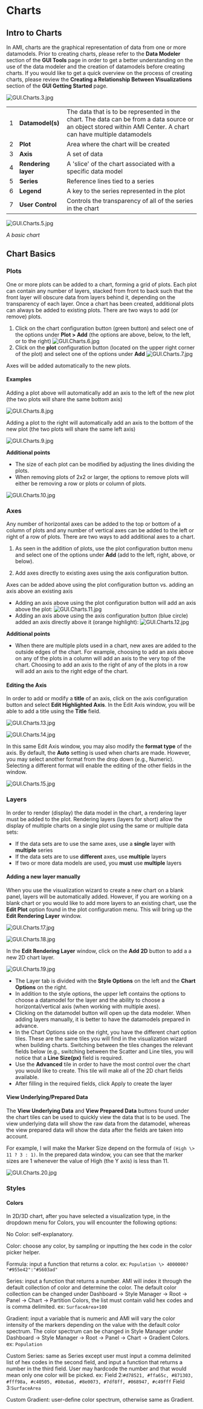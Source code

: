 # Charts

## Intro to Charts

In AMI, charts are the graphical representation of data from one or more datamodels. Prior to creating charts, please refer to the **Data Modeler** section of the **GUI Tools** page in order to get a better understanding on the use of the data modeler and the creation of datamodels before creating charts. If you would like to get a quick overview on the process of creating charts, please review the **Creating a Relationship Between Visualizations** section of the **GUI Getting Started** page.

![](../resources/legacy_mediawiki/GUI.Charts.3.jpg "GUI.Charts.3.jpg")

|     |                     |                                                                                                                                                                 |
|-----|---------------------|-----------------------------------------------------------------------------------------------------------------------------------------------------------------|
| 1   | **Datamodel(s)**    | The data that is to be represented in the chart. The data can be from a data source or an object stored within AMI Center. A chart can have multiple datamodels |
| 2   | **Plot**            | Area where the chart will be created                                                                                                                            |
| 3   | **Axis**            | A set of data                                                                                                                                                   |
| 4   | **Rendering layer** | A 'slice' of the chart associated with a specific data model                                                                                                    |
| 5   | **Series**          | Reference lines tied to a series                                                                                                                                |
| 6   | **Legend**          | A key to the series represented in the plot                                                                                                                     |
| 7   | **User Control**    | Controls the transparency of all of the series in the chart                                                                                                     |

![](../resources/legacy_mediawiki/GUI.Charts.5.jpg "GUI.Charts.5.jpg")

*A basic chart*

## Chart Basics

### Plots

One or more plots can be added to a chart, forming a grid of plots. Each plot can contain any number of layers, stacked from front to back such that the front layer will obscure data from layers behind it, depending on the transparency of each layer. Once a chart has been created, additional plots can always be added to existing plots. There are two ways to add (or remove) plots.

1. Click on the chart configuration button (green button) and select one of the options under **Plot > Add** (the options are above, below, to the left, or to the right)
![](../resources/legacy_mediawiki/GUI.Charts.6.jpg "GUI.Charts.6.jpg")
1. Click on the **plot** configuration button (located on the upper right corner of the plot) and select one of the options under **Add**
![](../resources/legacy_mediawiki/GUI.Charts.7.jpg "GUI.Charts.7.jpg")

Axes will be added automatically to the new plots.

#### Examples

Adding a plot above will automatically add an axis to the left of the new plot (the two plots will share the same bottom axis)

![](../resources/legacy_mediawiki/GUI.Charts.8.jpg "GUI.Charts.8.jpg")

Adding a plot to the right will automatically add an axis to the bottom of the new plot (the two plots will share the same left axis)

![](../resources/legacy_mediawiki/GUI.Charts.9.jpg "GUI.Charts.9.jpg")

**Additional points**

-   The size of each plot can be modified by adjusting the lines dividing the plots.
-   When removing plots of 2x2 or larger, the options to remove plots will either be removing a row or plots or column of plots.

![](../resources/legacy_mediawiki/GUI.Charts.10.jpg "GUI.Charts.10.jpg")

### Axes

Any number of horizontal axes can be added to the top or bottom of a column of plots and any number of vertical axes can be added to the left or right of a row of plots. There are two ways to add additional axes to a chart.

1. As seen in the addition of plots, use the plot configuration button menu and select one of the options under **Add** (add to the left, right, above, or below).

2. Add axes directly to existing axes using the axis configuration button.

Axes can be added above using the plot configuration button vs. adding an axis above an existing axis

- Adding an axis above using the plot configuration button will add an axis above the plot:
![](../resources/legacy_mediawiki/GUI.Charts.11.jpg "GUI.Charts.11.jpg")
- Adding an axis above using the axis configuration button (blue circle) added an axis directly above it (orange highlight):
![](../resources/legacy_mediawiki/GUI.Charts.12.jpg "GUI.Charts.12.jpg")

**Additional points**

-   When there are multiple plots used in a chart, new axes are added to the outside edges of the chart. For example, choosing to add an axis above on any of the plots in a column will add an axis to the very top of the chart. Choosing to add an axis to the right of any of the plots in a row will add an axis to the right edge of the chart.

#### Editing the Axis

In order to add or modify a **title** of an axis, click on the axis configuration button and select **Edit Highlighted Axis**. In the Edit Axis window, you will be able to add a title using the **Title** field.

![](../resources/legacy_mediawiki/GUI.Charts.13.jpg "GUI.Charts.13.jpg")

![](../resources/legacy_mediawiki/GUI.Charts.14.jpg "GUI.Charts.14.jpg")

In this same Edit Axis window, you may also modify the **format type** of the axis. By default, the **Auto** setting is used when charts are made. However, you may select another format from the drop down (e.g., Numeric). Selecting a different format will enable the editing of the other fields in the window.

![](../resources/legacy_mediawiki/GUI.Charts.15.jpg "GUI.Charts.15.jpg")

### Layers

In order to render (display) the data model in the chart, a rendering layer must be added to the plot. Rendering layers (layers for short) allow the display of multiple charts on a single plot using the same or multiple data sets:

-   If the data sets are to use the same axes, use a **single** layer with **multiple** series
-   If the data sets are to use **different** axes, use **multiple** layers
-   If two or more data models are used, you **must** use **multiple** layers

#### Adding a new layer manually

When you use the visualization wizard to create a new chart on a blank panel, layers will be automatically added. However, if you are working on a blank chart or you would like to add more layers to an existing chart, use the **Edit Plot** option found in the plot configuration menu. This will bring up the **Edit Rendering Layer** window.

![](../resources/legacy_mediawiki/GUI.Charts.17.jpg "GUI.Charts.17.jpg")

![](../resources/legacy_mediawiki/GUI.Charts.18.jpg "GUI.Charts.18.jpg")

In the **Edit Rendering Layer** window, click on the **Add 2D** button to add a a new 2D chart layer.

![](../resources/legacy_mediawiki/GUI.Charts.19.jpg "GUI.Charts.19.jpg")

-   The Layer tab is divided with the **Style Options** on the left and the **Chart Options** on the right.
-   In addition to the style options, the upper left contains the options to choose a datamodel for the layer and the ability to choose a horizontal/vertical axis (when working with multiple axes).
-   Clicking on the datamodel button will open up the data modeler. When adding layers manually, it is better to have the datamodels prepared in advance.
-   In the Chart Options side on the right, you have the different chart option tiles. These are the same tiles you will find in the visualization wizard when building charts. Switching between the tiles changes the relevant fields below (e.g., switching between the Scatter and Line tiles, you will notice that a **Line Size(px)** field is required.
-   Use the **Advanced** tile in order to have the most control over the chart you would like to create. This tile will make all of the 2D chart fields available.
-   After filling in the required fields, click Apply to create the layer


#### View Underlying/Prepared Data

The **View Underlying Data** and **View Prepared Data** buttons found under the chart tiles can be used to quickly view the data that is to be used. The view underlying data will show the raw data from the datamodel, whereas the view prepared data will show the data after the fields are taken into account.

For example, I will make the Marker Size depend on the formula of `(High \> 11 ? 3 : 1)`. In the prepared data window, you can see that the marker sizes are 1 whenever the value of High (the Y axis) is less than 11.

![](../resources/legacy_mediawiki/GUI.Charts.20.jpg "GUI.Charts.20.jpg")

### Styles

#### Colors

In 2D/3D chart, after you have selected a visualization type, in the dropdown menu for Colors, you will encounter the following options:

No Color: self-explanatory.

Color: choose any color, by sampling or inputting the hex code in the color picker helper.

Formula: input a function that returns a color. ex: `Population \> 4000000? "#955e42":"#5603ad"`

Series: input a function that returns a number. AMI will index it through the default collection of color and determine the color. The default color collection can be changed under Dashboard -\> Style Manager -\> Root -\> Panel -\> Chart -\> Partition Colors, the list must contain valid hex codes and is comma delimited. ex: `SurfaceArea+100`

Gradient: input a variable that is numeric and AMI will vary the color intensity of the markers depending on the value with the default color spectrum. The color spectrum can be changed in Style Manager under Dashboard -\> Style Manager -\> Root -\> Panel -\> Chart -\> Gradient Colors. ex: `Population`

Custom Series: same as Series except user must input a comma delimited list of hex codes in the second field, and input a function that returns a number in the third field. User may hardcode the number and that would mean only one color will be picked. ex: Field 2:`#d78521, #ffa65c, #871303, #fff98a, #c40505, #80e8a6, #8e0073, #7df8ff, #068947, #c49fff` Field 3:`SurfaceArea`

Custom Gradient: user-define color spectrum, otherwise same as Gradient.
